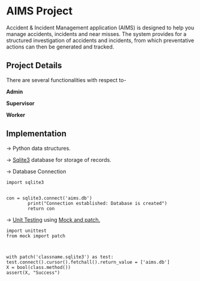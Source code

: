 AIMS Project
===

 Accident & Incident Management application (AIMS) is 
 designed to help you manage accidents, incidents 
 and near misses. The system provides for a 
 structured investigation of accidents and 
 incidents, from which preventative actions 
 can then be generated and tracked. 

 Project Details
 ---
 
 There are several functionalities with respect to-
 
 **Admin** 
 
 **Supervisor** 
 
 **Worker** 
 
 Implementation
 ---
 
-> Python data structures.

-> [Sqlite3](https://www.tutorialspoint.com/sqlite/sqlite_python.htm) database for storage of records.
 
-> Database Connection
```
import sqlite3


con = sqlite3.connect('aims.db')
        print("Connection established: Database is created")
        return con

```

-> [Unit Testing](https://www.geeksforgeeks.org/unit-testing-python-unittest/) 
using [Mock and patch.](https://stackoverflow.com/questions/20536594/how-can-i-mock-sqlite3-cursor)
```
import unittest
from mock import patch



with patch('classname.sqlite3') as test:
test.connect().cursor().fetchall().return_value = ['aims.db']
X = bool(class.method())
assert(X, "Success")
```

